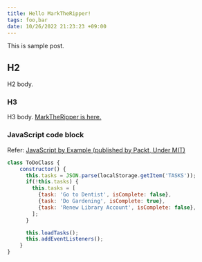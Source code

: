```yaml
---
title: Hello MarkTheRipper!
tags: foo,bar
date: 10/26/2022 21:23:23 +09:00
---
```


This is sample post.

## H2

H2 body.

### H3

H3 body. [MarkTheRipper is here.](https://github.com/kekyo/MarkTheRipper)

### JavaScript code block

Refer: [JavaScript by Example (published by Packt, Under MIT)](https://github.com/PacktPublishing/JavaScript-by-Example/blob/master/Chapter01/CompletedCode/src/scripts.js)

```javascript
class ToDoClass {
    constructor() {
      this.tasks = JSON.parse(localStorage.getItem('TASKS'));
      if(!this.tasks) {
        this.tasks = [
          {task: 'Go to Dentist', isComplete: false},
          {task: 'Do Gardening', isComplete: true},
          {task: 'Renew Library Account', isComplete: false},
        ];
      }

      this.loadTasks();
      this.addEventListeners();
    }
}
```
